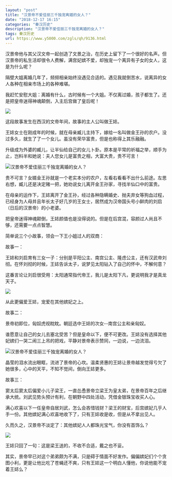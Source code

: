 ```yaml
---
layout: "post"
title: "汉景帝不爱佳丽三千独宠离婚的女人？"
date: "2018-12-17 16:15"
categories: "秦汉历史"
description: "汉景帝不爱佳丽三千独宠离婚的女人？"
tags: 秦汉历史
url: https://www.y5000.com/zgls/qh/9136.html
---
```






汉景帝他与其父汉文帝一起创造了文景之治，在历史上留下了一个很好的名声。但汉景帝的私生活却很令人费解，满宫妃嫔不爱，却独宠一个离异有子女的女人，这是为什么呢？

隔壁大姐离婚几年了，频频相亲始终没遇见合适的。遇见我就倒苦水，说离异的女人各种在相亲市场上的各种难堪。

我赶忙安慰大姐：离婚有什么，古时候有一个大姐。不仅离过婚，孩子都生了。还是把皇帝迷得神魂颠倒，入主后宫做了皇后呢！

![](https://img.y5000.com/uploads/allimg/170104/1314594019-0.jpg)

这段故事发生在西汉的文帝年间，故事的主人公叫做王娡。

王娡女士在刚成年的时候，就在母亲臧儿主持下，嫁给一名叫做金王孙的农户。没过多久，就生了了一个女儿。虽没有荣华富贵，但是也称得上其乐融融。

升级成为外婆的臧儿，让半仙给自己的女儿卜卦。原本是平常的祈福之举，顺手为止，岂料半和她说：夫人您女儿是富贵之相，大富大贵，贵不可言！

![汉景帝不爱佳丽三千独宠离婚的女人？](/uploads/allimg/170104/6-1F104131444264.JPG)

贵不可言？女婿金王孙就是一个老实本分的农户，左看右看看不出什么前途。左思右想，臧儿还是决定赌一把，她劝说女儿离开金王孙家，寻找半仙口中的富贵。

在母亲的运作下，王娡离开了金王孙，经过各种隐瞒婚史、抛夫弃女等狗血过程，已经身为人母并且年长太子好几岁的王女士，居然成为汉帝国头号小鲜肉的刘启（日后的汉景帝）的小老婆。

把皇帝迷得神魂颠倒，王娡颜值也是没得说的。但是在后宫混，容颜过人尚且不够，还需要一点点智慧。

简单说三个小故事，领会一下王小姐过人的双商：

故事一：

王娡和刘启育有三女一子：分别是平阳公主、南宫公主、隆虑公主，还有汉武帝刘彻。在怀刘彻的时候，王娡告诉太子，说梦见太阳钻入了自己的怀中，不解何意？

这番言论让刘启很受用：太阳通常指代帝王，我儿是太阳下凡，更说明我才是真龙天子。

![](https://img.y5000.com/uploads/allimg/170104/1314595259-1.jpg)

从此更偏爱王娡，宠爱在其他嫔妃之上。

故事二：

景帝初即位，匈奴虎视眈眈。朝廷选中王娡的次女--南宫公主和亲匈奴。

谁愿意让自己的女儿去塞北受苦？但是皇命以下，便不可更改。王娡没有选择其他妃嫔们一哭二闹三上吊的把戏，平静对景帝表示赞同，一边说，一边流泪。

![汉景帝不爱佳丽三千独宠离婚的女人？](/uploads/allimg/170104/6-1F104131251Z2.JPG)

晶莹的泪水流出眼眶，流进了景帝的心坎。温柔贤惠的王娡让景帝越发觉得亏欠了她很多，心中的天平，不知不觉间，倒向王娡更多。

故事三：

窦太后窦太后偏爱小儿子梁王，一直怂恿景帝立梁王为皇太弟，在景帝百年之后继承大统。刘武见势头预计有利，在朝野中四处活动，凭借金银珠宝收买人心。

满心欢喜以下一任皇帝自居刘武，怎么会吝惜钱财？梁王的财宝，后宫嫔妃几乎人手一份。其他嫔妃满心欢喜地收下了，只有王娡收是收，但是从不拿出见人。

久而久之，汉景帝不淡定了：其他嫔妃人人都珠光宝气，你没有首饰么？

![](https://img.y5000.com/uploads/allimg/170104/1314592091-2.jpg)

王娡只回了一句：这是梁王送的，不收不合适，戴之也不妥。

其实，景帝早已对这个弟弟颇为不满，只是碍于情面不好发作。偏偏嫔妃们个个贪图小利，更是让他比吃了苍蝇还不爽，只有王娡这一个明白人懂他，你说他能不宠着王娡么？
